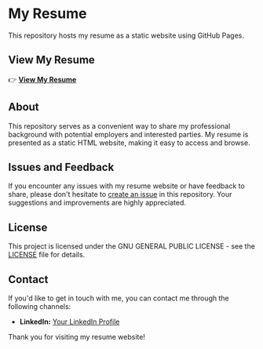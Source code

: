 # My Resume

This repository hosts my resume as a static website using GitHub Pages.


## View My Resume

👉 [**View My Resume**](https://k1chandrasekhar.github.io/Resume/)

## About

This repository serves as a convenient way to share my professional background with potential employers and interested parties. My resume is presented as a static HTML website, making it easy to access and browse.

## Issues and Feedback

If you encounter any issues with my resume website or have feedback to share, please don't hesitate to [create an issue](https://github.com/k1chandrasekhar/Resume/issues) in this repository. Your suggestions and improvements are highly appreciated.

## License

This project is licensed under the GNU GENERAL PUBLIC LICENSE - see the [LICENSE](LICENSE) file for details.

## Contact

If you'd like to get in touch with me, you can contact me through the following channels:


- **LinkedIn:** [Your LinkedIn Profile](https://www.linkedin.com/in/k1chandrasekhar/)


Thank you for visiting my resume website!
